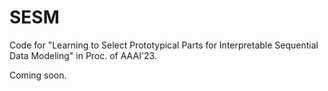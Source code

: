 # SESM
Code for "Learning to Select Prototypical Parts for Interpretable Sequential Data Modeling" in Proc. of AAAI'23.

Coming soon.
